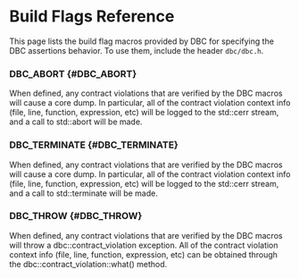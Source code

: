 # Build Flags Reference

This page lists the build flag macros provided by DBC for specifying the DBC
assertions behavior. To use them, include the header `dbc/dbc.h`.

### DBC_ABORT {#DBC_ABORT}

When defined, any contract violations that are verified by the DBC macros will 
cause a core dump. In particular, all of the contract violation context info 
(file, line, function, expression, etc) will be logged to the std::cerr stream, 
and a call to std::abort will be made.

### DBC_TERMINATE {#DBC_TERMINATE}

When defined, any contract violations that are verified by the DBC macros will 
cause a core dump. In particular, all of the contract violation context info 
(file, line, function, expression, etc) will be logged to the std::cerr stream, 
and a call to std::terminate will be made.

### DBC_THROW {#DBC_THROW}

When defined, any contract violations that are verified by the DBC macros will 
throw a dbc::contract_violation exception. All of the contract violation context
info (file, line, function, expression, etc) can be obtained through the 
dbc::contract_violation::what() method.